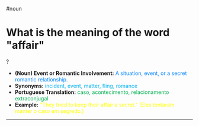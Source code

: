 #noun

# What is the meaning of the word "affair"
?
* **(Noun) Event or Romantic Involvement:** <span style="color:rgb(0, 132, 255)">A situation, event, or a secret romantic relationship.</span>
* **Synonyms:** <span style="color:rgb(0, 176, 240)">incident, event, matter, fling, romance</span>
* **Portuguese Translation:** <span style="color:rgb(0, 176, 80)">caso, acontecimento, relacionamento extraconjugal</span>
* **Example:** <span style="color:rgb(255, 255, 0)">"They tried to keep their affair a secret." (Eles tentaram manter o caso em segredo.)</span>
---
<!--SR:!2025-06-19,10,250-->
